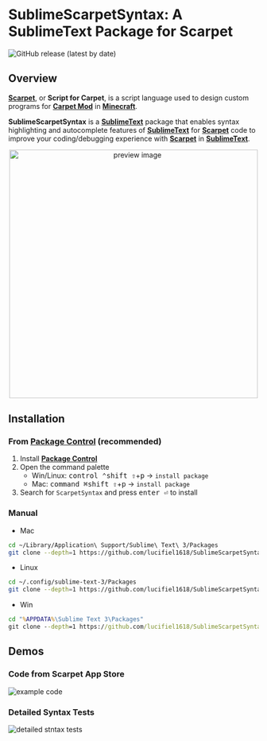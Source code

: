 # SublimeScarpetSyntax: A SublimeText Package for Scarpet
![GitHub release (latest by date)](https://img.shields.io/github/v/release/lucifiel1618/SublimeScarpetSyntax)
## Overview
__[Scarpet]__, or __Script for Carpet__, is a script language used to design custom programs for __[Carpet Mod]__ in __[Minecraft]__.

__SublimeScarpetSyntax__ is a __[SublimeText]__ package that enables syntax highlighting and autocomplete features of __[SublimeText]__ for __[Scarpet]__ code to improve your coding/debugging experience with __[Scarpet]__ in __[SublimeText]__.

<p align="center"><img src="preview.png" alt="preview image" width="500"></p>

## Installation
### From __[Package Control]__ (recommended)
1. Install __[Package Control]__
2. Open the command palette
   - Win/Linux: <kbd>control ⌃</kbd><kbd>shift ⇧</kbd>+<kbd>p</kbd> -> `install package`
   - Mac: <kbd>command ⌘</kbd><kbd>shift ⇧</kbd>+<kbd>p</kbd> -> `install package`
3. Search for `ScarpetSyntax` and press <kbd>enter ⏎</kbd> to install
### Manual
* Mac
```sh
cd ~/Library/Application\ Support/Sublime\ Text\ 3/Packages
git clone --depth=1 https://github.com/lucifiel1618/SublimeScarpetSyntax.git

```
* Linux
```sh
cd ~/.config/sublime-text-3/Packages
git clone --depth=1 https://github.com/lucifiel1618/SublimeScarpetSyntax.git

```
* Win
```cmd
cd "%APPDATA%\Sublime Text 3\Packages"
git clone --depth=1 https://github.com/lucifiel1618/SublimeScarpetSyntax.git

```
## Demos

### Code from Scarpet App Store
![example code](examples/block_counter.sc.svg)

### Detailed Syntax Tests
![detailed stntax tests](examples/syntax_test_scarpet.sc.svg)

[Scarpet]: gnembon/scarpet
[Carpet Mod]: /gnembon/fabric-carpet
[Minecraft]: https://www.minecraft.net
[SublimeText]: https://www.sublimetext.com/
[Package Control]: https://packagecontrol.io/installation